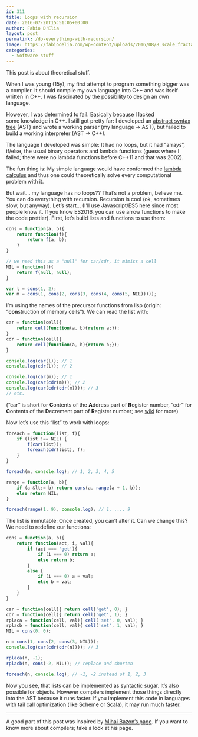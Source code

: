 ```yaml
---
id: 311
title: Loops with recursion
date: 2016-07-20T15:51:05+00:00
author: Fabio D'Elia
layout: post
permalink: /do-everything-with-recursion/
image: https://fabiodelia.com/wp-content/uploads/2016/08/8_scale_fractal-250x250.png
categories:
  - Software stuff
---
```

This post is about theoretical stuff.

When I was young (15y), my first attempt to program something bigger was a compiler. It should compile my own language into C++ and was itself written in C++. I was fascinated by the possibility to design an own language.

However, I was determined to fail. Basically because I lacked some knowledge in C++. I still got pretty far: I developed an <a href="https://en.wikipedia.org/wiki/Abstract_syntax_tree" target="_blank">abstract syntax tree</a> (AST) and wrote a working parser (my language -> AST), but failed to build a working interpreter (AST -> C++).

The language I developed was simple: It had no loops, but it had &#8220;arrays&#8221;, if/else, the usual binary operators and lambda functions (guess where I failed; there were no lambda functions before C++11 and that was 2002).

The fun thing is: My simple language would have conformed the <a href="https://en.wikipedia.org/wiki/Lambda_calculus" target="_blank">lambda calculus</a> and thus one could theoretically solve every computational problem with it.

But wait&#8230; my language has no loops?? That&#8217;s not a problem, believe me. You can do everything with recursion. Recursion is cool (ok, sometimes slow, but anyway). Let&#8217;s start&#8230; (I&#8217;ll use Javascript/ES5 here since most people know it. If you know ES2016, you can use arrow functions to make the code prettier). First, let&#8217;s build lists and functions to use them:

```javascript
cons = function(a, b){
    return function(f){
        return f(a, b);
    }
}

// we need this as a "null" for car/cdr, it mimics a cell
NIL = function(f){
    return f(null, null);
}

var l = cons(1, 2);
var m = cons(1, cons(2, cons(3, cons(4, cons(5, NIL)))));
```

I&#8217;m using the names of the precursor functions from lisp (origin: &#8220;**con**struction of memory cells&#8221;). We can read the list with:

```javascript
car = function(cell){
	return cell(function(a, b){return a;});
}
cdr = function(cell){
	return cell(function(a, b){return b;});
}

console.log(car(l)); // 1
console.log(cdr(l)); // 2

console.log(car(m)); // 1
console.log(car(cdr(m))); // 2
console.log(car(cdr(cdr(m)))); // 3
// etc.
```

(&#8220;car&#8221; is short for **C**ontents of the **A**ddress part of **R**egister number, &#8220;cdr&#8221; for **C**ontents of the **D**ecrement part of **R**egister number; see <a href="https://en.wikipedia.org/wiki/CAR_and_CDR" target="_blank">wiki</a> for more)

Now let&#8217;s use this &#8220;list&#8221; to work with loops:

```javascript
foreach = function(list, f){
	if (list !== NIL) {
		f(car(list));
		foreach(cdr(list), f);
	}
}

foreach(m, console.log); // 1, 2, 3, 4, 5

range = function(a, b){
	if (a &lt;= b) return cons(a, range(a + 1, b));
	else return NIL;
}

foreach(range(1, 9), console.log); // 1, ..., 9
```

The list is immutable: Once created, you can&#8217;t alter it. Can we change this? We need to redefine our functions:

```javascript
cons = function(a, b){
	return function(act, i, val){
		if (act === 'get'){
			if (i === 0) return a;
			else return b;
		}
		else {
			if (i === 0) a = val;
			else b = val;
		}
	}
}

car = function(cell){ return cell('get', 0); }
cdr = function(cell){ return cell('get', 1); }
rplaca = function(cell, val){ cell('set', 0, val); }
rplacb = function(cell, val){ cell('set', 1, val); }
NIL = cons(0, 0);

n = cons(1, cons(2, cons(3, NIL)));
console.log(car(cdr(cdr(n)))); // 3

rplaca(n, -1);
rplacb(n, cons(-2, NIL)); // replace and shorten

foreach(n, console.log); // -1, -2 instead of 1, 2, 3
```

Now you see, that lists can be implemented as syntactic sugar. It&#8217;s also possible for objects. However compilers implement those things directly into the AST because it runs faster. If you implement this code in languages with tail call optimization (like Scheme or Scala), it may run much faster.

* * *

A good part of this post was inspired by <a href="http://lisperator.net/pltut/eval1/play" target="_blank">Mihai Bazon&#8217;s page</a>. If you want to know more about compilers; take a look at his page.